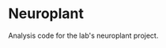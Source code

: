 # Neuroplant
Analysis code for the lab's neuroplant project.


<!---
Align images
-align phase in fourier space
-brute force with dot products of different shifts
 -use smaller regions, maybe choose regions where we know larger features will be
-do we need to deal with rotation? or just translation? hopefully no deformation
-start testing with manual alignment
background subtract
threshold
-start with Otsu's method
segment
-watershed
-reject objects that are too small

Are there other objects that also need to be removed?


Tasks:
-worm counting gui- start with imagej 
-alignment of images - after playing with images
-play with algorithm after manually aligning - Shaul
--->


<!---
Have each team member count manually in imageJ

For August 22- work in parallel, check in with things we found
Later- make code more robust over time
--->

<!---
Google drive API tutorial: https://codelabs.developers.google.com/codelabs/gsuite-apis-intro/
 --->
